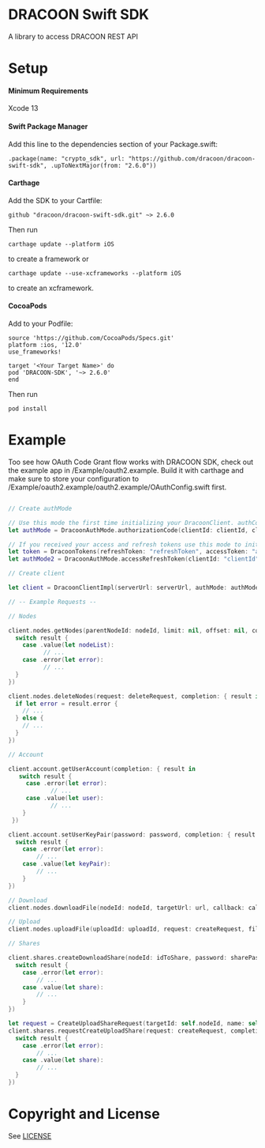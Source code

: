 # DRACOON Swift SDK

A library to access DRACOON REST API

# Setup

#### Minimum Requirements

Xcode 13

#### Swift Package Manager

Add this line to the dependencies section of your Package.swift:

`.package(name: "crypto_sdk", url: "https://github.com/dracoon/dracoon-swift-sdk", .upToNextMajor(from: "2.6.0"))`

#### Carthage

Add the SDK to your Cartfile:

`github "dracoon/dracoon-swift-sdk.git" ~> 2.6.0`

Then run

`carthage update --platform iOS`

to create a framework or

`carthage update --use-xcframeworks --platform iOS`

to create an xcframework.

#### CocoaPods

Add to your Podfile:
```
source 'https://github.com/CocoaPods/Specs.git'
platform :ios, '12.0'
use_frameworks!

target '<Your Target Name>' do
pod 'DRACOON-SDK', '~> 2.6.0'
end
```
Then run

`pod install`

# Example

Too see how OAuth Code Grant flow works with DRACOON SDK, check out the example app in /Example/oauth2.example.
Build it with carthage and make sure to store your configuration to /Example/oauth2.example/oauth2.example/OAuthConfig.swift first.

```swift

// Create authMode

// Use this mode the first time initializing your DracoonClient. authCode is the code from your OAuth2 code flow authorization response.
let authMode = DracoonAuthMode.authorizationCode(clientId: clientId, clientSecret: clientSecret, authorizationCode: authCode)

// If you received your access and refresh tokens use this mode to initialize your DracoonClient.
let token = DracoonTokens(refreshToken: "refreshToken", accessToken: "accessToken", timestamp: Date(), accessTokenValidity: 3600)
let authMode2 = DracoonAuthMode.accessRefreshToken(clientId: "clientId", clientSecret: "clientSecret", tokens: token)

// Create client

let client = DracoonClientImpl(serverUrl: serverUrl, authMode: authMode, getEncryptionPassword: getEncryptionPassword)

// -- Example Requests --

// Nodes

client.nodes.getNodes(parentNodeId: nodeId, limit: nil, offset: nil, completion: { result in
  switch result {
    case .value(let nodeList):
          // ...
    case .error(let error):
          // ...
  }
})

client.nodes.deleteNodes(request: deleteRequest, completion: { result in
  if let error = result.error {
    // ...
  } else {
    // ...
  }
})

// Account

client.account.getUserAccount(completion: { result in
   switch result {
     case .error(let error):
            // ...
     case .value(let user):
            // ...
    }
 })

client.account.setUserKeyPair(password: password, completion: { result in
  switch result {
    case .error(let error):
        // ...
    case .value(let keyPair):
        // ...
    }
})

// Download
client.nodes.downloadFile(nodeId: nodeId, targetUrl: url, callback: callback)

// Upload
client.nodes.uploadFile(uploadId: uploadId, request: createRequest, filePath: filePath, callback: callback, resolutionStrategy: .autorename)

// Shares

client.shares.createDownloadShare(nodeId: idToShare, password: sharePassword, completion: { result in
  switch result {
    case .error(let error):
        // ...
    case .value(let share):
        // ...
    }
})

let request = CreateUploadShareRequest(targetId: self.nodeId, name: self.containerName){$0.expiration = expiration; $0.password = password; $0.notes = notes}
client.shares.requestCreateUploadShare(request: createRequest, completion: { result in
  switch result {
    case .error(let error):
        // ...
    case .value(let share):
        // ...
  }
})

```

# Copyright and License

See [LICENSE](LICENSE)
